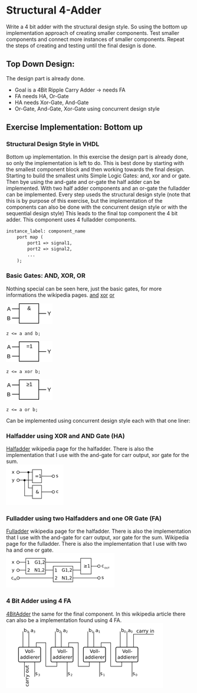 # Structural 4-Adder
Write a 4 bit adder with the structural design style. So using the bottom up implementation approach of creating smaller components. Test smaller components and connect more instances of smaller components. Repeat the steps of creating and testing until the final design is done.
## Top Down Design:
The design part is already done.
- Goal is a 4Bit Ripple Carry Adder -> needs FA
- FA needs HA, Or-Gate
- HA needs Xor-Gate, And-Gate
- Or-Gate, And-Gate, Xor-Gate using concurrent design style
## Exercise Implementation: Bottom up
### Structural Design Style in VHDL
Bottom up implementation. In this exercise the design part is already done, so only the implementation is left to do. This is best done by starting with the smallest component block and then working towards the final design. Starting to build the smallest units Simple Logic Gates: and, xor and or gate. Then bye using the and-gate and or-gate the half adder can be implemented. With two half adder components and an or-gate the fulladder can be implemented. Every step useds the structural design style (note that this is by purpose of this exercise, but the implementation of the components can also be done with the concurrent design style or with the sequential design style) This leads to the final top component the 4 bit adder. This component uses 4 fulladder components.
```
instance_label: component_name
    port map (
        port1 => signal1,
        port2 => signal2,
        ...
    );
```
### Basic Gates: AND, XOR, OR
Nothing special can be seen here, just the basic gates, for more informations the wikipedia pages.
[and](https://de.wikipedia.org/wiki/Und-Gatter)
[xor](https://de.wikipedia.org/wiki/Exklusiv-Oder-Gatter)
[or](https://de.wikipedia.org/wiki/Oder-Gatter) <br>

![AND Structure](./img/and.png)
```
z <= a and b;
```
![XOR Gate](./img/xor.png)
```
z <= a xor b;
```
![OR Gate](./img/or.png)
```
z <= a or b;
```
Can be implemented using concurrent design style each with that one liner:
### Halfadder using XOR and AND Gate (HA)
[Halfadder](https://de.wikipedia.org/wiki/Halbaddierer) wikipedia page for the halfadder. There is also the implementation that I use with the and-gate for carr output, xor gate for the sum. <br>
![HA Structure](./img/ha.png)
### Fulladder using two Halfadders and one OR Gate (FA)
[Fulladder](https://de.wikipedia.org/wiki/Volladdierer) wikipedia page for the halfadder. There is also the implementation that I use with the and-gate for carr output, xor gate for the sum.
Wikipedia page for the fulladder. There is also the implementation that I use with two ha and one or gate. <br>
![FA Structure](./img/fa.png)
### 4 Bit Adder using 4 FA
[4BitAdder](https://de.wikipedia.org/wiki/Carry-Ripple-Addierer)
the same for the final component. In this wikipedia article there can also be a implementation found using 4 FA. <br>
![4Bit Ripple Carry Structure](./img/4bitrc.png)
